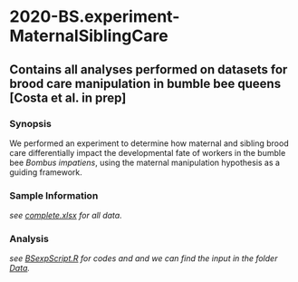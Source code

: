 # 2020-BS.experiment-MaternalSiblingCare

## Contains all analyses performed on datasets for brood care manipulation in bumble bee queens [Costa et al. in prep]

### Synopsis

We performed an experiment to determine how maternal and sibling brood care differentially impact the developmental fate of workers in the bumble bee *Bombus impatiens*, using the maternal manipulation hypothesis as a guiding framework.

### Sample Information

_see [complete.xlsx](https://github.com/claudinpcosta/2020-BS.experiment-MaternalSiblingCare/blob/master/complete.xlsx) for all data._

### Analysis

_see [BSexpScript.R](https://github.com/claudinpcosta/2020-BS.experiment-MaternalSiblingCare/blob/master/BSexpScript.R) for codes and  and we can find the input in the folder [Data](https://github.com/claudinpcosta/2020-BS.experiment-MaternalSiblingCare/tree/master/Data)._

